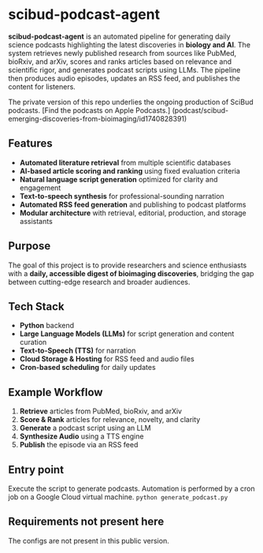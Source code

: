 # scibud-podcast-agent

**scibud-podcast-agent** is an automated pipeline for generating daily science podcasts highlighting the latest discoveries in **biology and AI**. The system retrieves newly published research from sources like PubMed, bioRxiv, and arXiv, scores and ranks articles based on relevance and scientific rigor, and generates podcast scripts using LLMs. The pipeline then produces audio episodes, updates an RSS feed, and publishes the content for listeners.

The private version of this repo underlies the ongoing production of SciBud podcasts. [Find the podcasts on Apple Podcasts.] (podcast/scibud-emerging-discoveries-from-bioimaging/id1740828391)

## Features

- **Automated literature retrieval** from multiple scientific databases
- **AI-based article scoring and ranking** using fixed evaluation criteria
- **Natural language script generation** optimized for clarity and engagement
- **Text-to-speech synthesis** for professional-sounding narration
- **Automated RSS feed generation** and publishing to podcast platforms
- **Modular architecture** with retrieval, editorial, production, and storage assistants

## Purpose

The goal of this project is to provide researchers and science enthusiasts with a **daily, accessible digest of bioimaging discoveries**, bridging the gap between cutting-edge research and broader audiences.

## Tech Stack

- **Python** backend
- **Large Language Models (LLMs)** for script generation and content curation
- **Text-to-Speech (TTS)** for narration
- **Cloud Storage & Hosting** for RSS feed and audio files
- **Cron-based scheduling** for daily updates

## Example Workflow

1. **Retrieve** articles from PubMed, bioRxiv, and arXiv  
2. **Score & Rank** articles for relevance, novelty, and clarity  
3. **Generate** a podcast script using an LLM  
4. **Synthesize Audio** using a TTS engine  
5. **Publish** the episode via an RSS feed

## Entry point
Execute the script to generate podcasts. Automation is performed by a cron job on a Google Cloud virtual machine.
```python generate_podcast.py```

## Requirements not present here
The configs are not present in this public version.

